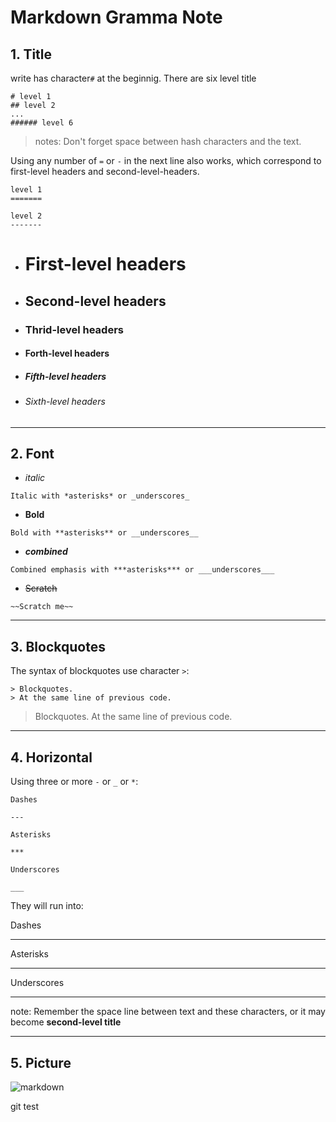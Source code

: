 # Markdown Gramma Note
## 1. Title

write has character`#` at the beginnig.
There are six level title

```
# level 1
## level 2
...
###### level 6
```


>notes: Don't forget space between hash characters and the text.


Using any number of `=` or `-` in the next line also works, which correspond to first-level headers and second-level-headers.

```
level 1
=======

level 2
-------
```

- # First-level headers
- ## Second-level headers
- ### Thrid-level headers
- #### Forth-level headers
- ##### Fifth-level headers
- ###### Sixth-level headers

---

## 2. Font

- *italic*
```
Italic with *asterisks* or _underscores_
```
- **Bold**
```
Bold with **asterisks** or __underscores__
```

- ***combined***
```
Combined emphasis with ***asterisks*** or ___underscores___
```

- ~~Scratch~~
```
~~Scratch me~~
```
---

## 3. Blockquotes
The syntax of blockquotes use character `>`:
```
> Blockquotes.
> At the same line of previous code.
```
> Blockquotes.
> At the same line of previous code.

---

## 4. Horizontal
Using three or more `-` or `_` or `*`:
```
Dashes

---

Asterisks

***

Underscores

___
```
They will run into:

Dashes

---
Asterisks
***
Underscores
___


note: Remember the space line between text and these characters, or it may become **second-level title**

---

## 5. Picture

![markdown](http://bit.do/how-to-markdown)


git test
